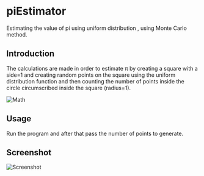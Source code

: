 # piEstimator

Estimating the value of pi using uniform distribution , using Monte Carlo method.

## Introduction

The calculations are made in order to estimate π by creating a square with a side=1 and creating random points on the square using the uniform distribution function and then counting the number of points inside the circle circumscribed inside the square (radius=1).

![Math](https://user-images.githubusercontent.com/24499930/72548656-6d182880-388f-11ea-98b5-f06bc6c86d27.png)
## Usage

Run the program and after that pass the number of points to generate.

## Screenshot
![Screenshot](https://user-images.githubusercontent.com/24499930/72558091-50d1b700-38a2-11ea-9e19-d7c97fe6e50b.png)
